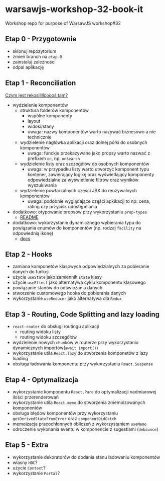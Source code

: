 # warsawjs-workshop-32-book-it
Workshop repo for purpose of WarsawJS workshop#32

## Etap 0 - Przygotownie

* sklonuj repozytorium
* zmień branch na `etap-0`
* zainstaluj zależności
* odpal aplikację

## Etap 1 - Reconciliation

[Czym jest rekosillllcoooś tam?](https://reactjs.org/docs/reconciliation.html)

* wydzielenie komponentów
  * struktura folderów komponentów
    * wspólne komponenty
    * layout
    * widoki/stany
    * uwaga: nazwy komponentów warto nazywać biznesowo a nie technicznie
  * wydzielenie nagłówka aplikacji oraz dolnej półki do osobnych komponentów
    * uwaga: funckje przekazywane jako propsy warto nazwać z prefixem `on`, np: `onSearch`
  * wydzielenie listy oraz szczegółów do osobnych komponentów
    * uwaga: w przypadku listy warto utworzyć komponent typu kontener, zawierający logikę oraz wyświetlający komponenty odpowiedzialne za wyświetlenie filtrów oraz wyników wyszukiwania
  * wydzielenie powtarzalnych części JSX do reużywalnych komponentów
    * uwaga: podobnie wyglądające części apkikacji to np: cena, rating czy przycisk udostępniania
* dodatkowo: otypowanie propsów przy wykorzystaniu `prop-types`
  * [README](https://www.npmjs.com/package/prop-types)
* dodatkowo: wykorzystanie dynamicznego wybierania typu do powiązania enumów do komponentów (np. rodzaj `facility` na odpowiednią ikonę)
  * [docs](https://reactjs.org/docs/jsx-in-depth.html#choosing-the-type-at-runtime)


## Etap 2 - Hooks

* zamiana komponetów klasowych odpowiedzialnych za pobieranie danych do funkcji
* użycie `useState` jako zamiennik `state` klasy
* użycie `useEffect` jako alternatywa cyklu komponentu klasowego
* powiązanie stanów do odświeżania danych
* stworzenie customowego hooka do pobierania danych
* wykorzystanie `useReducer` jako alternatywa dla `Redux`


## Etap 3 - Routing, Code Splitting and lazy loading

* `react-router` do obsługi routingu aplikacji
  * routing widoku listy
  * routing widoku szczegółów
* wydzielenie nowych `chunk`ów w routerze przy wykorzystaniu dynamicznych importów(`await import()`)
* wykorzystanie utila `React.lazy` do stworzenia komponetów z lazy loading
* obsługa ładowania komponentu przy wykorzystaniu `React.Suspense`

## Etap 4 - Optymalizacja

* wykorzystanie komponentu `React.Pure` do optymalizacji nadmiarowej ilości przerenderowań
* wykorzystanie utila `React.memo` do stworzenia zmemoizowanych komponentów
* obsługa błędów komponentów przy wykorzystaniu `getDerivedStateFromError` oraz `componentDidCatch`
* memoizacja pracochłonnych obliczeń z wykorzystaniem `useMemo`
* odroczenie wykonania eventu w komponencie z sugestiami (`debaunce`)

## Etap 5 - Extra

* wykorzystanie dekoratorów do dodania stanu ładowaniu komponentów
* własny `HOC`?
* użycie `Context`?
* wykorzystanie `Portal`?
